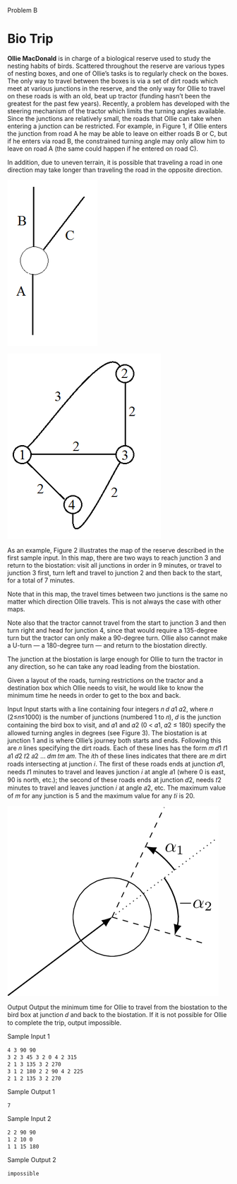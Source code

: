 Problem B

# Bio Trip

**Ollie MacDonald** is in charge of a biological reserve used to study the nesting habits of birds. Scattered throughout the reserve are various types of nesting boxes, and one of Ollie’s tasks is to regularly check on the boxes. The only way to travel between the boxes is via a set of dirt roads which meet at various junctions in the reserve, and the only way for Ollie to travel on these roads is with an old, beat up tractor (funding hasn’t been the greatest for the past few years). Recently, a problem has developed with the steering mechanism of the tractor which limits the turning angles available. Since the junctions are relatively small, the roads that Ollie can take when entering a junction can be restricted. For example, in Figure 1, if Ollie enters the junction from road A he may be able to leave on either roads B or C, but if he enters via road B, the constrained turning angle may only allow him to leave on road A (the same could happen if he entered on road C).

In addition, due to uneven terrain, it is possible that traveling a road in one direction may take longer than traveling the road in the opposite direction.

![Figure 1: Sample junction.](problem_b/img-0001.png)

![Figure 2: Map of Sample Input 1.](img-0002.png)

As an example, Figure 2 illustrates the map of the reserve described in the first sample input. In this map, there are two ways to reach junction 3 and return to the biostation: visit all junctions in order in 9 minutes, or travel to junction 3 first, turn left and travel to junction 2 and then back to the start, for a total of 7 minutes.

Note that in this map, the travel times between two junctions is the same no matter which direction Ollie travels. This is not always the case with other maps.

Note also that the tractor cannot travel from the start to junction 3 and then turn right and head for junction 4, since that would require a 135-degree turn but the tractor can only make a 90-degree turn. Ollie also cannot make a U-turn — a 180-degree turn — and return to the biostation directly.

The junction at the biostation is large enough for Ollie to turn the tractor in any direction, so he can take any road leading from the biostation.

Given a layout of the roads, turning restrictions on the tractor and a destination box which Ollie needs to visit, he would like to know the minimum time he needs in order to get to the box and back.

Input
Input starts with a line containing four integers 𝑛 𝑑 𝛼1 𝛼2, where 𝑛 (2≤𝑛≤1000) is the number of junctions (numbered 1 to 𝑛), 𝑑 is the junction containing the bird box to visit, and 𝛼1 and 𝛼2 (0 < 𝛼1, 𝛼2 ≤ 180) specify the allowed turning angles in degrees (see Figure 3). The biostation is at junction 1 and is where Ollie’s journey both starts and ends. Following this are 𝑛 lines specifying the dirt roads. Each of these lines has the form 𝑚 𝑑1 𝑡1 𝑎1 𝑑2 𝑡2 𝑎2 … 𝑑𝑚 𝑡𝑚 𝑎𝑚. The 𝑖th of these lines indicates that there are 𝑚 dirt roads intersecting at junction 𝑖. The first of these roads ends at junction 𝑑1, needs 𝑡1 minutes to travel and leaves junction 𝑖 at angle 𝑎1 (where 0 is east, 90 is north, etc.); the second of these roads ends at junction 𝑑2, needs 𝑡2 minutes to travel and leaves junction 𝑖 at angle 𝑎2, etc. The maximum value of 𝑚 for any junction is 5 and the maximum value for any 𝑡𝑖 is 20.

![Figure 3: Turning angle specification.](img-0003.png)


Output
Output the minimum time for Ollie to travel from the biostation to the bird box at junction 𝑑 and back to the biostation. If it is not possible for Ollie to complete the trip, output impossible.


Sample Input 1

    4 3 90 90
    3 2 3 45 3 2 0 4 2 315
    2 1 3 135 3 2 270
    3 1 2 180 2 2 90 4 2 225
    2 1 2 135 3 2 270

Sample Output 1

    7

Sample Input 2

    2 2 90 90
    1 2 10 0
    1 1 15 180

Sample Output 2

    impossible




